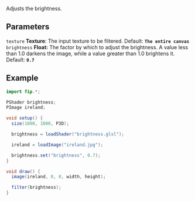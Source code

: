 Adjusts the brightness.

## Parameters
`texture` **Texture**: The input texture to be filtered. Default: **`The entire canvas`**
<br>
`brightness` **Float:** The factor by which to adjust the brightness. A value less than 1.0 darkens the image, while a value greater than 1.0 brightens it. Default: **`0.7`**

## Example
```java
import fip.*;

PShader brightness;
PImage ireland;

void setup() {
  size(1000, 1000, P3D);

  brightness = loadShader("brightness.glsl");

  ireland = loadImage("ireland.jpg");

  brightness.set("brightness", 0.7);
}

void draw() {
  image(ireland, 0, 0, width, height);

  filter(brightness);
}
```